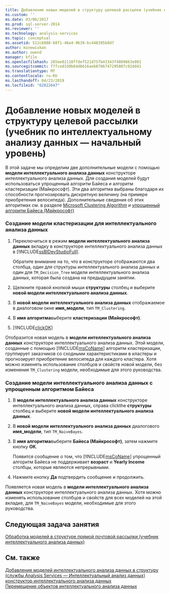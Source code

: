 ```yaml
---
title: Добавление новых моделей в структуру целевой рассылки (учебник интеллектуального анализа данных) | Документация Майкрософт
ms.custom: ''
ms.date: 03/06/2017
ms.prod: sql-server-2014
ms.reviewer: ''
ms.technology: analysis-services
ms.topic: conceptual
ms.assetid: 512c6888-60f1-46e4-9639-bc448395b8d7
author: minewiskan
ms.author: owend
manager: kfile
ms.openlocfilehash: 285ee82110ffdef521d75fb43343f4889663e981
ms.sourcegitcommit: f7fced330b64d6616aeb8766747295807c92dd41
ms.translationtype: MT
ms.contentlocale: ru-RU
ms.lasthandoff: 04/23/2019
ms.locfileid: "62822647"
---
```

# <a name="adding-new-models-to-the-targeted-mailing-structure-basic-data-mining-tutorial"></a>Добавление новых моделей в структуру целевой рассылки (учебник по интеллектуальному анализу данных — начальный уровень)
  В этой задаче мы определим две дополнительные модели с помощью **модели интеллектуального анализа данных** конструкторе интеллектуального анализа данных. Для создания моделей будут использоваться упрощенный алгоритм Байеса и алгоритм кластеризации (Майкрософт). Эти два алгоритма выбраны благодаря их способности прогнозировать дискретную величину (на примере приобретения велосипеда). Дополнительные сведения об этих алгоритмах см. в разделе [Microsoft Clustering Algorithm](../../2014/analysis-services/data-mining/microsoft-clustering-algorithm.md) и [упрощенный алгоритм Байеса (Майкрософт)](../../2014/analysis-services/data-mining/microsoft-naive-bayes-algorithm.md)  
  
### <a name="to-create-a-clustering-mining-model"></a>Создание модели кластеризации для интеллектуального анализа данных  
  
1.  Переключиться в режим **модели интеллектуального анализа данных** вкладку в конструкторе интеллектуального анализа данных в [!INCLUDE[ssBIDevStudioFull](../includes/ssbidevstudiofull-md.md)].  
  
     Обратите внимание на то, что в конструкторе отображаются два столбца, один для структуры интеллектуального анализа данных и один для `TM_Decision_Tree` модели интеллектуального анализа данных, которая была создана на предыдущем занятии.  
  
2.  Щелкните правой кнопкой мыши **структуры** столбец и выберите **новой модели интеллектуального анализа данных**.  
  
3.  В **новой модели интеллектуального анализа данных** отображаемое в диалоговом окне **имя_модели**, тип `TM_Clustering`.  
  
4.  В **имя алгоритма**выберите **кластеризации (Майкрософт)**.  
  
5.  [!INCLUDE[clickOK](../includes/clickok-md.md)]  
  
 Отобразится новая модель в **модели интеллектуального анализа данных** конструкторе интеллектуального анализа данных. Этой модели, созданные с помощью [!INCLUDE[msCoName](../includes/msconame-md.md)] алгоритм кластеризации, группирует заказчиков со сходными характеристиками в кластеры и прогнозирует приобретение велосипеда для каждого кластера. Хотя можно изменять использование столбцов и свойств новой модели, без изменения `TM_Clustering` модели, необходимые для этого руководства.  
  
### <a name="to-create-a-naive-bayes-mining-model"></a>Создание модели интеллектуального анализа данных с упрощенным алгоритмом Байеса  
  
1.  В **модели интеллектуального анализа данных** конструкторе интеллектуального анализа данных, справа clickthe **структуры** столбец и выберите **новой модели интеллектуального анализа данных**.  
  
2.  В **новой модели интеллектуального анализа данных** диалогового **имя_модели**, тип `TM_NaiveBayes`.  
  
3.  В **имя алгоритма**выберите **Байеса (Майкрософт)**, затем нажмите кнопку **ОК**.  
  
     Появится сообщение о том, что [!INCLUDE[msCoName](../includes/msconame-md.md)] упрощенный алгоритм Байеса не поддерживает **возраст** и **Yearly Income** столбцы, которые являются непрерывными.  
  
4.  Нажмите кнопку **Да** подтвердить сообщение и продолжить.  
  
 Появляется новая модель в **модели интеллектуального анализа данных** конструкторе интеллектуального анализа данных. Хотя можно изменять использование столбцов и свойств для всех моделей на этой вкладке, для `TM_NaiveBayes` модели, необходимые для этого руководства.  
  
## <a name="next-task-in-lesson"></a>Следующая задача занятия  
 [Обработка моделей в структуре прямой почтовой рассылки &#40;учебник интеллектуального анализа данных&#41;](../../2014/tutorials/processing-models-in-the-targeted-mailing-structure-basic-data-mining-tutorial.md)  
  
## <a name="see-also"></a>См. также  
 [Добавление моделей интеллектуального анализа данных в структуру &#40;службы Analysis Services — Интеллектуальный анализ данных&#41;](../../2014/analysis-services/data-mining/add-mining-models-to-a-structure-analysis-services-data-mining.md)   
 [конструктор интеллектуального анализа данных](../../2014/analysis-services/data-mining/data-mining-designer.md)   
 [Перемещение объектов интеллектуального анализа данных](../../2014/analysis-services/data-mining/moving-data-mining-objects.md)  
  
  
